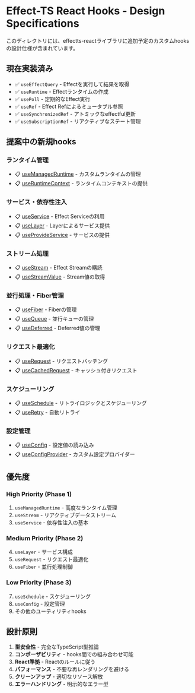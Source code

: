 # Effect-TS React Hooks - Design Specifications

このディレクトリには、effectts-reactライブラリに追加予定のカスタムhooksの設計仕様が含まれています。

## 現在実装済み

- ✅ `useEffectQuery` - Effectを実行して結果を取得
- ✅ `useRuntime` - Effectランタイムの作成
- ✅ `usePoll` - 定期的なEffect実行
- ✅ `useRef` - Effect Refによるミュータブル参照
- ✅ `useSynchronizedRef` - アトミックなeffectful更新
- ✅ `useSubscriptionRef` - リアクティブなステート管理

## 提案中の新規hooks

### ランタイム管理
- 📋 [useManagedRuntime](./runtime-hooks.md#usemanagedruntime) - カスタムランタイムの管理
- 📋 [useRuntimeContext](./runtime-hooks.md#useruntimecontext) - ランタイムコンテキストの提供

### サービス・依存性注入
- 📋 [useService](./service-hooks.md#useservice) - Effect Serviceの利用
- 📋 [useLayer](./service-hooks.md#uselayer) - Layerによるサービス提供
- 📋 [useProvideService](./service-hooks.md#useprovideservice) - サービスの提供

### ストリーム処理
- 📋 [useStream](./stream-hooks.md#usestream) - Effect Streamの購読
- 📋 [useStreamValue](./stream-hooks.md#usestreamvalue) - Stream値の取得

### 並行処理・Fiber管理
- 📋 [useFiber](./concurrency-hooks.md#usefiber) - Fiberの管理
- 📋 [useQueue](./concurrency-hooks.md#usequeue) - 並行キューの管理
- 📋 [useDeferred](./concurrency-hooks.md#usedeferred) - Deferred値の管理

### リクエスト最適化
- 📋 [useRequest](./request-hooks.md#userequest) - リクエストバッチング
- 📋 [useCachedRequest](./request-hooks.md#usecachedrequest) - キャッシュ付きリクエスト

### スケジューリング
- 📋 [useSchedule](./schedule-hooks.md#useschedule) - リトライロジックとスケジューリング
- 📋 [useRetry](./schedule-hooks.md#useretry) - 自動リトライ

### 設定管理
- 📋 [useConfig](./config-hooks.md#useconfig) - 設定値の読み込み
- 📋 [useConfigProvider](./config-hooks.md#useconfigprovider) - カスタム設定プロバイダー

## 優先度

### High Priority (Phase 1)
1. `useManagedRuntime` - 高度なランタイム管理
2. `useStream` - リアクティブデータストリーム
3. `useService` - 依存性注入の基本

### Medium Priority (Phase 2)
4. `useLayer` - サービス構成
5. `useRequest` - リクエスト最適化
6. `useFiber` - 並行処理制御

### Low Priority (Phase 3)
7. `useSchedule` - スケジューリング
8. `useConfig` - 設定管理
9. その他のユーティリティhooks

## 設計原則

1. **型安全性** - 完全なTypeScript型推論
2. **コンポーザビリティ** - hooks間での組み合わせ可能
3. **React準拠** - Reactのルールに従う
4. **パフォーマンス** - 不要な再レンダリングを避ける
5. **クリーンアップ** - 適切なリソース解放
6. **エラーハンドリング** - 明示的なエラー型
